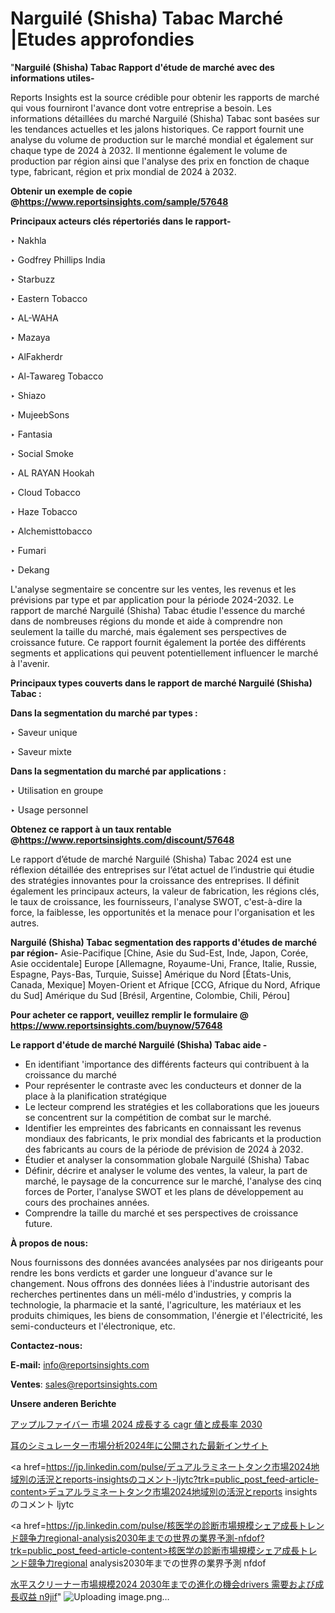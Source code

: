 # Narguilé (Shisha) Tabac Marché |Etudes approfondies

"<strong>Narguilé (Shisha) Tabac Rapport d'étude de marché avec des informations utiles-</strong>

Reports Insights est la source crédible pour obtenir les rapports de marché qui vous fourniront l'avance dont votre entreprise a besoin. Les informations détaillées du marché Narguilé (Shisha) Tabac sont basées sur les tendances actuelles et les jalons historiques. Ce rapport fournit une analyse du volume de production sur le marché mondial et également sur chaque type de 2024 à 2032. Il mentionne également le volume de production par région ainsi que l'analyse des prix en fonction de chaque type, fabricant, région et prix mondial de 2024 à 2032.

<strong><b>Obtenir un exemple de copie @</b></strong><a href=https://www.reportsinsights.com/sample/57648><strong><b>https://www.reportsinsights.com/sample/57648</b></strong></a>

<b>Principaux acteurs clés répertoriés dans le rapport-</b>

<b> </b>‣ Nakhla

‣ Godfrey Phillips India

‣ Starbuzz

‣ Eastern Tobacco

‣ AL-WAHA

‣ Mazaya

‣ AlFakherdr

‣ Al-Tawareg Tobacco

‣ Shiazo

‣ MujeebSons

‣ Fantasia

‣ Social Smoke

‣ AL RAYAN Hookah

‣ Cloud Tobacco

‣ Haze Tobacco

‣ Alchemisttobacco

‣ Fumari

‣ Dekang

L'analyse segmentaire se concentre sur les ventes, les revenus et les prévisions par type et par application pour la période 2024-2032. Le rapport de marché Narguilé (Shisha) Tabac étudie l'essence du marché dans de nombreuses régions du monde et aide à comprendre non seulement la taille du marché, mais également ses perspectives de croissance future. Ce rapport fournit également la portée des différents segments et applications qui peuvent potentiellement influencer le marché à l'avenir.

<strong>Principaux types couverts dans le rapport de marché Narguilé (Shisha) Tabac :</strong>

<strong>Dans la segmentation du marché par types :</strong>

‣ Saveur unique

‣ Saveur mixte

<strong>Dans la segmentation du marché par applications :</strong>

‣ Utilisation en groupe

‣ Usage personnel

<strong><b>Obtenez ce rapport à un taux rentable @</b></strong><a href=https://www.reportsinsights.com/discount/57648><strong><b>https://www.reportsinsights.com/discount/57648</b></strong></a>

Le rapport d’étude de marché Narguilé (Shisha) Tabac 2024 est une réflexion détaillée des entreprises sur l’état actuel de l’industrie qui étudie des stratégies innovantes pour la croissance des entreprises. Il définit également les principaux acteurs, la valeur de fabrication, les régions clés, le taux de croissance, les fournisseurs, l'analyse SWOT, c'est-à-dire la force, la faiblesse, les opportunités et la menace pour l'organisation et les autres.

<strong>Narguilé (Shisha) Tabac segmentation des rapports d'études de marché par région-</strong>
Asie-Pacifique [Chine, Asie du Sud-Est, Inde, Japon, Corée, Asie occidentale]
Europe [Allemagne, Royaume-Uni, France, Italie, Russie, Espagne, Pays-Bas, Turquie, Suisse]
Amérique du Nord [États-Unis, Canada, Mexique]
Moyen-Orient et Afrique [CCG, Afrique du Nord, Afrique du Sud]
Amérique du Sud [Brésil, Argentine, Colombie, Chili, Pérou]

<strong>Pour acheter ce rapport, veuillez remplir le formulaire @   <a href=https://www.reportsinsights.com/buynow/57648>https://www.reportsinsights.com/buynow/57648</a></strong>

<strong>Le rapport d'étude de marché Narguilé (Shisha) Tabac aide -</strong>
<ul>
  <li>En identifiant 'importance des différents facteurs qui contribuent à la croissance du marché</li>
  <li>Pour représenter le contraste avec les conducteurs et donner de la place à la planification stratégique</li>
  <li>Le lecteur comprend les stratégies et les collaborations que les joueurs se concentrent sur la compétition de combat sur le marché.</li>
  <li>Identifier les empreintes des fabricants en connaissant les revenus mondiaux des fabricants, le prix mondial des fabricants et la production des fabricants au cours de la période de prévision de 2024 à 2032.</li>
  <li>Étudier et analyser la consommation globale Narguilé (Shisha) Tabac</li>
  <li>Définir, décrire et analyser le volume des ventes, la valeur, la part de marché, le paysage de la concurrence sur le marché, l'analyse des cinq forces de Porter, l'analyse SWOT et les plans de développement au cours des prochaines années.</li>
  <li>Comprendre la taille du marché et ses perspectives de croissance future.</li>
</ul>
<strong>À propos de nous:</strong>

Nous fournissons des données avancées analysées par nos dirigeants pour rendre les bons verdicts et garder une longueur d'avance sur le changement. Nous offrons des données liées à l'industrie autorisant des recherches pertinentes dans un méli-mélo d'industries, y compris la technologie, la pharmacie et la santé, l'agriculture, les matériaux et les produits chimiques, les biens de consommation, l'énergie et l'électricité, les semi-conducteurs et l'électronique, etc.

<strong>Contactez-nous:</strong>

<strong>E-mail:</strong> <a href=mailto:info@reportsinsights.com>info@reportsinsights.com</a>

<strong>Ventes</strong>: <a href=mailto:sales@reportsinsights.com>sales@reportsinsights.com</a>

<strong>Unsere anderen Berichte</strong>

<a href=https://www.linkedin.com/pulse/アップルファイバー-市場-2024-成長する-cagr-値と成長率-2030-reportsinsights-pvt-ltd-ybljf/>アップルファイバー 市場 2024 成長する cagr 値と成長率 2030</a>

<a href=https://www.linkedin.com/pulse/耳のシミュレーター市場分析2024年に公開された最新インサイト-reports-insights-expert-ihdof/>耳のシミュレーター市場分析2024年に公開された最新インサイト</a>

<a href=https://jp.linkedin.com/pulse/デュアルラミネートタンク市場2024地域別の活況とreports-insightsのコメント-ljytc?trk=public_post_feed-article-content>デュアルラミネートタンク市場2024地域別の活況とreports insightsのコメント ljytc</a>

<a href=https://jp.linkedin.com/pulse/核医学の診断市場規模シェア成長トレンド競争力regional-analysis2030年までの世界の業界予測-nfdof?trk=public_post_feed-article-content>核医学の診断市場規模シェア成長トレンド競争力regional analysis2030年までの世界の業界予測 nfdof</a>

<a href=https://www.linkedin.com/pulse/水平スクリーナー市場規模2024-2030年までの進化の機会drivers-需要および成長収益-n9jif/>水平スクリーナー市場規模2024 2030年までの進化の機会drivers 需要および成長収益 n9jif</a>"
![Uploading image.png…]()
